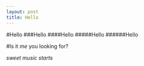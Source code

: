 ```yaml
---
layout: post
title: Hello
---
```


#Hello
###Hello
####Hello
#####Hello
######Hello

#Is it _me_ you looking for?

*sweet music starts*
